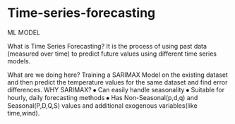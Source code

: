 # Time-series-forecasting
ML MODEL

What is Time Series Forecasting?
It is the process of using past data (measured over time) to predict future values using different time series models.

What are we doing here?
Training a SARIMAX Model on the existing dataset and then predict the temperature values for the same dataset and find error differences.
WHY SARIMAX?
⦁	Can easily handle seasonality
⦁	Suitable for hourly, daily forecasting methods
⦁	Has Non-Seasonal(p,d,q) and Seasonal(P,D,Q,S) values and additional exogenous variables(like time,wind).

